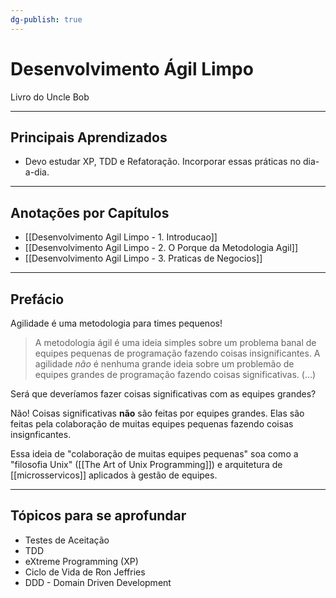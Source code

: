 ```yaml
---
dg-publish: true
---
```

# Desenvolvimento Ágil Limpo

Livro do Uncle Bob

---

## Principais Aprendizados

- Devo estudar XP, TDD e Refatoração. Incorporar essas práticas no dia-a-dia.



---

## Anotações por Capítulos

- [[Desenvolvimento Agil Limpo - 1. Introducao]]
- [[Desenvolvimento Agil Limpo - 2. O Porque da Metodologia Agil]]
- [[Desenvolvimento Agil Limpo - 3. Praticas de Negocios]]

---

## Prefácio

Agilidade é uma metodologia para times pequenos!

> A metodologia ágil é uma ideia simples sobre um problema banal de equipes pequenas de programação fazendo coisas insignificantes. A agilidade *não* é nenhuma grande ideia sobre um problemão de equipes grandes de programação fazendo coisas significativas. (...)

Será que deveríamos fazer coisas significativas com as equipes grandes?

Não! Coisas significativas **não** são feitas por equipes grandes. Elas são feitas pela colaboração de muitas equipes pequenas fazendo coisas insignficantes.

Essa ideia de "colaboração de muitas equipes pequenas" soa como a "filosofia Unix" ([[The Art of Unix Programming]]) e arquitetura de [[microsservicos]] aplicados à gestão de equipes.

---

## Tópicos para se aprofundar

- Testes de Aceitação
- TDD
- eXtreme Programming (XP)
- Ciclo de Vida de Ron Jeffries
- DDD - Domain Driven Development